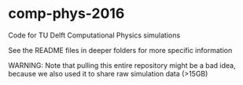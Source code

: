 # comp-phys-2016
Code for TU Delft Computational Physics simulations

See the README files in deeper folders for more specific information

WARNING: Note that pulling this entire repository might be a bad idea, because we also used it to share raw simulation data (>15GB)